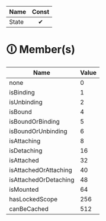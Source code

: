 | Name       | Const                        |
|------------|:----------------------------:|
| State | ✔ |

# &#128712; Member(s)

| Name         | Value         |
|--------------|---------------|
| none | 0 |
| isBinding | 1 |
| isUnbinding | 2 |
| isBound | 4 |
| isBoundOrBinding | 5 |
| isBoundOrUnbinding | 6 |
| isAttaching | 8 |
| isDetaching | 16 |
| isAttached | 32 |
| isAttachedOrAttaching | 40 |
| isAttachedOrDetaching | 48 |
| isMounted | 64 |
| hasLockedScope | 256 |
| canBeCached | 512 |